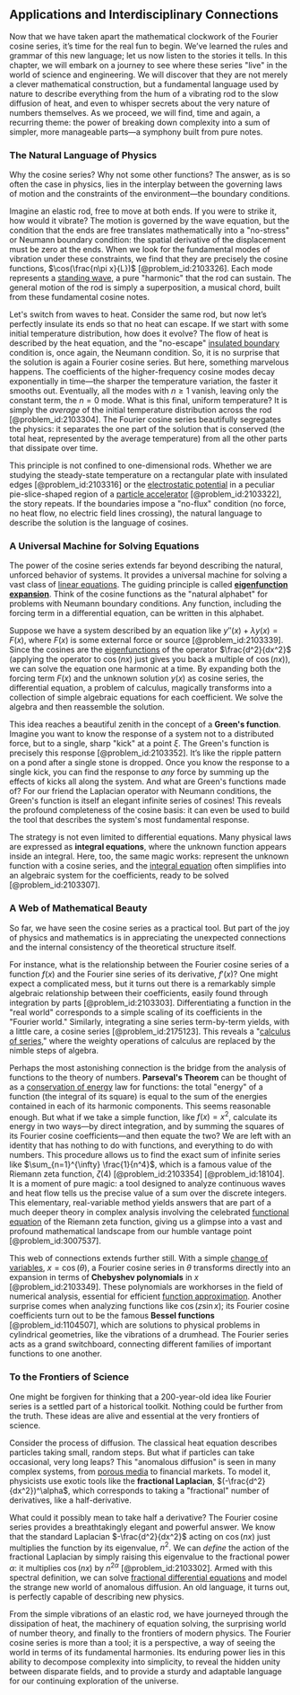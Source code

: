 ## Applications and Interdisciplinary Connections

Now that we have taken apart the mathematical clockwork of the Fourier cosine series, it’s time for the real fun to begin. We’ve learned the rules and grammar of this new language; let us now listen to the stories it tells. In this chapter, we will embark on a journey to see where these series "live" in the world of science and engineering. We will discover that they are not merely a clever mathematical construction, but a fundamental language used by nature to describe everything from the hum of a vibrating rod to the slow diffusion of heat, and even to whisper secrets about the very nature of numbers themselves. As we proceed, we will find, time and again, a recurring theme: the power of breaking down complexity into a sum of simpler, more manageable parts—a symphony built from pure notes.

### The Natural Language of Physics

Why the cosine series? Why not some other functions? The answer, as is so often the case in physics, lies in the interplay between the governing laws of motion and the constraints of the environment—the boundary conditions.

Imagine an elastic rod, free to move at both ends. If you were to strike it, how would it vibrate? The motion is governed by the wave equation, but the condition that the ends are free translates mathematically into a "no-stress" or Neumann boundary condition: the spatial derivative of the displacement must be zero at the ends. When we look for the fundamental modes of vibration under these constraints, we find that they are precisely the cosine functions, $\cos(\frac{n\pi x}{L})$ [@problem_id:2103326]. Each mode represents a [standing wave](@article_id:260715), a pure "harmonic" that the rod can sustain. The general motion of the rod is simply a superposition, a musical chord, built from these fundamental cosine notes.

Let's switch from waves to heat. Consider the same rod, but now let’s perfectly insulate its ends so that no heat can escape. If we start with some initial temperature distribution, how does it evolve? The flow of heat is described by the heat equation, and the "no-escape" [insulated boundary](@article_id:162230) condition is, once again, the Neumann condition. So, it is no surprise that the solution is again a Fourier cosine series. But here, something marvelous happens. The coefficients of the higher-frequency cosine modes decay exponentially in time—the sharper the temperature variation, the faster it smooths out. Eventually, all the modes with $n \ge 1$ vanish, leaving only the constant term, the $n=0$ mode. What is this final, uniform temperature? It is simply the *average* of the initial temperature distribution across the rod [@problem_id:2103304]. The Fourier cosine series beautifully segregates the physics: it separates the one part of the solution that is conserved (the total heat, represented by the average temperature) from all the other parts that dissipate over time.

This principle is not confined to one-dimensional rods. Whether we are studying the steady-state temperature on a rectangular plate with insulated edges [@problem_id:2103316] or the [electrostatic potential](@article_id:139819) in a peculiar pie-slice-shaped region of a [particle accelerator](@article_id:269213) [@problem_id:2103322], the story repeats. If the boundaries impose a "no-flux" condition (no force, no heat flow, no electric field lines crossing), the natural language to describe the solution is the language of cosines.

### A Universal Machine for Solving Equations

The power of the cosine series extends far beyond describing the natural, unforced behavior of systems. It provides a universal machine for solving a vast class of [linear equations](@article_id:150993). The guiding principle is called **[eigenfunction expansion](@article_id:150966)**. Think of the cosine functions as the "natural alphabet" for problems with Neumann boundary conditions. Any function, including the forcing term in a differential equation, can be written in this alphabet.

Suppose we have a system described by an equation like $y''(x) + \lambda y(x) = F(x)$, where $F(x)$ is some external force or source [@problem_id:2103339]. Since the cosines are the [eigenfunctions](@article_id:154211) of the operator $\frac{d^2}{dx^2}$ (applying the operator to $\cos(nx)$ just gives you back a multiple of $\cos(nx)$), we can solve the equation one harmonic at a time. By expanding both the forcing term $F(x)$ and the unknown solution $y(x)$ as cosine series, the differential equation, a problem of calculus, magically transforms into a collection of simple algebraic equations for each coefficient. We solve the algebra and then reassemble the solution.

This idea reaches a beautiful zenith in the concept of a **Green's function**. Imagine you want to know the response of a system not to a distributed force, but to a single, sharp "kick" at a point $\xi$. The Green's function is precisely this response [@problem_id:2103352]. It’s like the ripple pattern on a pond after a single stone is dropped. Once you know the response to a single kick, you can find the response to *any* force by summing up the effects of kicks all along the system. And what are Green's functions made of? For our friend the Laplacian operator with Neumann conditions, the Green's function is itself an elegant infinite series of cosines! This reveals the profound completeness of the cosine basis: it can even be used to build the tool that describes the system's most fundamental response.

The strategy is not even limited to differential equations. Many physical laws are expressed as **integral equations**, where the unknown function appears inside an integral. Here, too, the same magic works: represent the unknown function with a cosine series, and the [integral equation](@article_id:164811) often simplifies into an algebraic system for the coefficients, ready to be solved [@problem_id:2103307].

### A Web of Mathematical Beauty

So far, we have seen the cosine series as a practical tool. But part of the joy of physics and mathematics is in appreciating the unexpected connections and the internal consistency of the theoretical structure itself.

For instance, what is the relationship between the Fourier cosine series of a function $f(x)$ and the Fourier sine series of its derivative, $f'(x)$? One might expect a complicated mess, but it turns out there is a remarkably simple algebraic relationship between their coefficients, easily found through integration by parts [@problem_id:2103303]. Differentiating a function in the "real world" corresponds to a simple scaling of its coefficients in the "Fourier world." Similarly, integrating a sine series term-by-term yields, with a little care, a cosine series [@problem_id:2175123]. This reveals a "[calculus of series](@article_id:137862)," where the weighty operations of calculus are replaced by the nimble steps of algebra.

Perhaps the most astonishing connection is the bridge from the analysis of functions to the theory of numbers. **Parseval's Theorem** can be thought of as a [conservation of energy](@article_id:140020) law for functions: the total "energy" of a function (the integral of its square) is equal to the sum of the energies contained in each of its harmonic components. This seems reasonable enough. But what if we take a simple function, like $f(x)=x^2$, calculate its energy in two ways—by direct integration, and by summing the squares of its Fourier cosine coefficients—and then equate the two? We are left with an identity that has nothing to do with functions, and everything to do with numbers. This procedure allows us to find the exact sum of infinite series like $\sum_{n=1}^{\infty} \frac{1}{n^4}$, which is a famous value of the Riemann zeta function, $\zeta(4)$ [@problem_id:2103354] [@problem_id:18104]. It is a moment of pure magic: a tool designed to analyze continuous waves and heat flow tells us the precise value of a sum over the discrete integers. This elementary, real-variable method yields answers that are part of a much deeper theory in complex analysis involving the celebrated [functional equation](@article_id:176093) of the Riemann zeta function, giving us a glimpse into a vast and profound mathematical landscape from our humble vantage point [@problem_id:3007537].

This web of connections extends further still. With a simple [change of variables](@article_id:140892), $x = \cos(\theta)$, a Fourier cosine series in $\theta$ transforms directly into an expansion in terms of **Chebyshev polynomials** in $x$ [@problem_id:2103349]. These polynomials are workhorses in the field of numerical analysis, essential for efficient [function approximation](@article_id:140835). Another surprise comes when analyzing functions like $\cos(z \sin x)$; its Fourier cosine coefficients turn out to be the famous **Bessel functions** [@problem_id:1104507], which are solutions to physical problems in cylindrical geometries, like the vibrations of a drumhead. The Fourier series acts as a grand switchboard, connecting different families of important functions to one another.

### To the Frontiers of Science

One might be forgiven for thinking that a 200-year-old idea like Fourier series is a settled part of a historical toolkit. Nothing could be further from the truth. These ideas are alive and essential at the very frontiers of science.

Consider the process of diffusion. The classical heat equation describes particles taking small, random steps. But what if particles can take occasional, very long leaps? This "anomalous diffusion" is seen in many complex systems, from [porous media](@article_id:154097) to financial markets. To model it, physicists use exotic tools like the **fractional Laplacian**, $(-\frac{d^2}{dx^2})^\alpha$, which corresponds to taking a "fractional" number of derivatives, like a half-derivative.

What could it possibly mean to take half a derivative? The Fourier cosine series provides a breathtakingly elegant and powerful answer. We know that the standard Laplacian $-\frac{d^2}{dx^2}$ acting on $\cos(nx)$ just multiplies the function by its eigenvalue, $n^2$. We can *define* the action of the fractional Laplacian by simply raising this eigenvalue to the fractional power $\alpha$: it multiplies $\cos(nx)$ by $n^{2\alpha}$ [@problem_id:2103302]. Armed with this spectral definition, we can solve [fractional differential equations](@article_id:174936) and model the strange new world of anomalous diffusion. An old language, it turns out, is perfectly capable of describing new physics.

From the simple vibrations of an elastic rod, we have journeyed through the dissipation of heat, the machinery of equation solving, the surprising world of number theory, and finally to the frontiers of modern physics. The Fourier cosine series is more than a tool; it is a perspective, a way of seeing the world in terms of its fundamental harmonies. Its enduring power lies in this ability to decompose complexity into simplicity, to reveal the hidden unity between disparate fields, and to provide a sturdy and adaptable language for our continuing exploration of the universe.